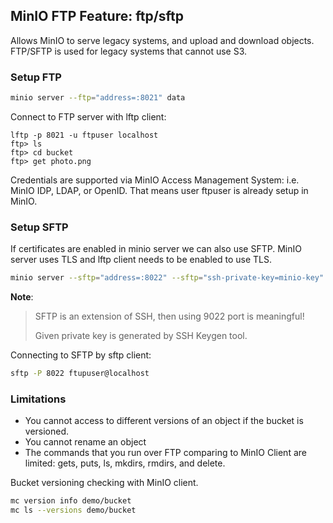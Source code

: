 ## MinIO FTP Feature: ftp/sftp

Allows MinIO to serve legacy systems, and upload and download objects.
FTP/SFTP is used for legacy systems that cannot use S3.

### Setup FTP
```bash
minio server --ftp="address=:8021" data
```

Connect to  FTP server with lftp client:
```text
lftp -p 8021 -u ftpuser localhost
ftp> ls 
ftp> cd bucket
ftp> get photo.png
```

Credentials are supported via MinIO Access Management System: i.e. MinIO IDP, LDAP, or OpenID. That means user ftpuser is already setup in MinIO.

### Setup SFTP
If certificates are enabled in minio server we can also use SFTP.
MinIO server uses TLS and lftp client needs to be enabled to use TLS.

```bash
minio server --sftp="address=:8022" --sftp="ssh-private-key=minio-key" data
```

**Note**:
> SFTP is an extension of SSH, then using 9022 port is meaningful!
> 
> Given private key is generated by SSH Keygen tool.

Connecting to SFTP by sftp client:

```bash
sftp -P 8022 ftupuser@localhost
```

### Limitations
- You cannot access to different versions of an object if the bucket is versioned.
- You cannot rename an object
- The commands that you run over FTP comparing to MinIO Client are limited:  gets, puts, ls, mkdirs, rmdirs, and delete.

Bucket versioning checking with MinIO client.
```bash
mc version info demo/bucket
mc ls --versions demo/bucket
```
